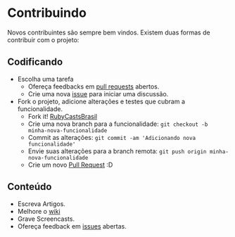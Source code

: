 # Contribuindo

Novos contribuintes são sempre bem vindos. Existem duas formas de contribuir com o projeto:

## Codificando

* Escolha uma tarefa
	* Ofereça feedbacks em [pull requests](https://github.com/RubyCastsBrasil/RubyCastsBrasil/pulls) abertos.
	* Crie uma nova [issue](https://github.com/RubyCastsBrasil/RubyCastsBrasil/issues) para iniciar uma discussão.
* Fork o projeto, adicione alterações e testes que cubram a funcionalidade.
	* Fork it! [RubyCastsBrasil](https://github.com/RubyCastsBrasil/RubyCastsBrasil/fork)
	* Crie uma nova branch para a funcionalidade: `git checkout -b minha-nova-funcionalidade`
	* Commit as alterações: `git commit -am 'Adicionando nova funcionalidade'`
	* Envie suas alterações para a branch remota: `git push origin minha-nova-funcionalidade`
	* Crie um novo [Pull Request](https://github.com/RubyCastsBrasil/RubyCastsBrasil/compare) :D

## Conteúdo
* Escreva Artigos.
* Melhore o [wiki](https://github.com/RubyCastsBrasil/RubyCastsBrasil/issues)
* Grave Screencasts.
* Ofereça feedback em [issues](https://github.com/RubyCastsBrasil/RubyCastsBrasil/issues) abertas.
